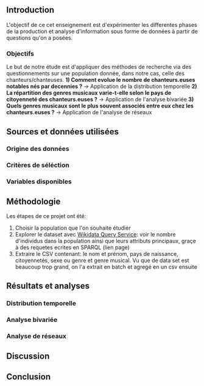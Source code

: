 ## Introduction
L'objectif de ce cet enseignement est d'expérimenter les differentes phases de la production et analyse d'information sous forme de données à partir de questions qu'on a posées.

### Objectifs 
Le but de notre étude est d'appliquer des méthodes de recherche via des questionnements sur une population donnée, dans notre cas, celle des chanteurs/chanteuses. 
**1) Comment evolue le nombre de chanteurs.euses notables nés par decennies ?** → Application de la distribution temporelle
**2) La répartition des genres musicaux varie-t-elle selon le pays de citoyenneté des chanteurs.euses ?** → Application de l'analyse bivariée
**3) Quels genres musicaux sont le plus souvent associés entre eux chez les chanteurs.euses ?** → Application de l'analyse de réseaux 

## Sources et données utilisées
### Origine des données
### Critères de séléction
### Variables disponibles

## Méthodologie
Les étapes de ce projet ont été: 
1) Choisir la population que l'on souhaite étudier
2) Explorer le dataset avec [Wikidata Query Service](https://query.wikidata.org/): voir le nombre d'individus dans la population ainsi que leurs attributs principaux, graçe à des requetes ecrites en SPARQL (lien page)
3) Extraire le CSV contenant: le nom et prénom, pays de naissance, citoyennetés, sexe ou genre et genre musical. Vu que de data set est beaucoup trop grand, on l'a extrait en batch et agregé en un csv ensuite 

## Résultats et analyses 
### Distribution temporelle
### Analyse bivariée
### Analyse de réseaux

## Discussion

## Conclusion
